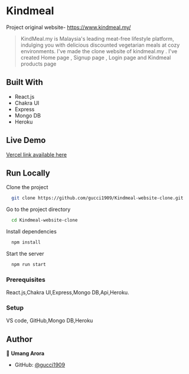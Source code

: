 # Kindmeal

Project original website- https://www.kindmeal.my/
> KindMeal.my is Malaysia's leading meat-free lifestyle platform, indulging you with delicious discounted vegetarian meals at cozy environments. I've made the clone website of kindmeal.my . I've created Home page , Signup page , Login page and Kindmeal products page

## Built With

- React.js
- Chakra UI
- Express
- Mongo DB
- Heroku

## Live Demo 

[Vercel link available here](https://domineering-kick-7131.vercel.app/)

## Run Locally

Clone the project

```bash
  git clone https://github.com/gucci1909/Kindmeal-website-clone.git
```

Go to the project directory

```bash
  cd Kindmeal-website-clone
```

Install dependencies

```bash
  npm install
```

Start the server

```bash
  npm run start
```



### Prerequisites
React.js,Chakra UI,Express,Mongo DB,Api,Heroku.

### Setup
VS code,
GitHub,Mongo DB,Heroku





## Author

👤 **Umang Arora**

- GitHub: [@gucci1909](https://github.com/gucci1909)

